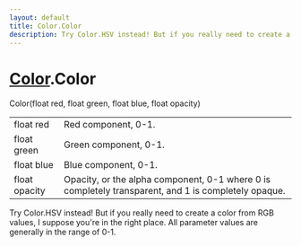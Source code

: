 ```yaml
---
layout: default
title: Color.Color
description: Try Color.HSV instead! But if you really need to create a color from RGB values, I suppose you're in the right place. All parameter values are generally in the range of 0-1.
---
```

# [Color]({{site.url}}/Pages/Reference/Color.html).Color

<div class='signature' markdown='1'>
 Color(float red, float green, float blue, float opacity)
</div>

|  |  |
|--|--|
|float red|Red component, 0-1.|
|float green|Green component, 0-1.|
|float blue|Blue component, 0-1.|
|float opacity|Opacity, or the alpha component, 0-1 where 0 is completely              transparent, and 1 is completely opaque.|

Try Color.HSV instead! But if you really need to create a color from RGB
values, I suppose you're in the right place. All parameter values are generally in
the range of 0-1.



